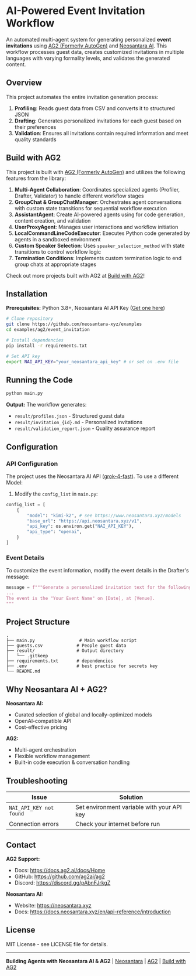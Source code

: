 # AI-Powered Event Invitation Workflow

An automated multi-agent system for generating personalized **event invitations** using [AG2 (Formerly AutoGen)](https://ag2.ai/) and [Neosantara AI](https://neosantara.xyz). This workflow processes guest data, creates customized invitations in multiple languages with varying formality levels, and validates the generated content.

## Overview

This project automates the entire invitation generation process:
1. **Profiling**: Reads guest data from CSV and converts it to structured JSON
2. **Drafting**: Generates personalized invitations for each guest based on their preferences
3. **Validation**: Ensures all invitations contain required information and meet quality standards

## Build with AG2

This project is built with [AG2 (Formerly AutoGen)](https://ag2.ai/) and utilizes the following features from the library:

1. **Multi-Agent Collaboration**: Coordinates specialized agents (Profiler, Drafter, Validator) to handle different workflow stages
2. **GroupChat & GroupChatManager**: Orchestrates agent conversations with custom state transitions for sequential workflow execution
3. **AssistantAgent**: Create AI-powered agents using  for code generation, content creation, and validation
4. **UserProxyAgent**: Manages user interactions and workflow initiation
5. **LocalCommandLineCodeExecutor**: Executes Python code generated by agents in a sandboxed environment
6. **Custom Speaker Selection**: Uses `speaker_selection_method` with state transitions to control workflow logic
7. **Termination Conditions**: Implements custom termination logic to end group chats at appropriate stages

Check out more projects built with AG2 at [Build with AG2](https://github.com/ag2ai/build-with-ag2)!

## Installation

**Prerequisites:** Python 3.8+, Neosantara AI API Key ([Get one here](https://app.neosantara.xyz/api-keys))

```bash
# Clone repository
git clone https://github.com/neosantara-xyz/examples
cd examples/ag2/event_invitation

# Install dependencies
pip install -r requirements.txt

# Set API key
export NAI_API_KEY="your_neosantara_api_key" # or set on .env file
```

## Running the Code

```bash
python main.py
```

**Output:** The workflow generates:
- `result/profiles.json` - Structured guest data
- `result/invitation_{id}.md` - Personalized invitations
- `result/validation_report.json` - Quality assurance report

## Configuration

### API Configuration

The project uses the Neosantara AI API ([grok-4-fast](https://www.neosantara.xyz/model/grok-4-fast)). To use a different Model:

1. Modify the `config_list` in `main.py`:
```python
config_list = [
    {
        "model": "kimi-k2", # see https://www.neosantara.xyz/models
        "base_url": "https://api.neosantara.xyz/v1",
        "api_key": os.environ.get("NAI_API_KEY"),
        "api_type": "openai",
    }
]
```

### Event Details

To customize the event information, modify the event details in the Drafter's message:

```python
message = f"""Generate a personalized invitation text for the following guest:
...
The event is the "Your Event Name" on [Date], at [Venue].
"""
```

## Project Structure

```
.
├── main.py                 # Main workflow script
├── guests.csv             # People guest data
├── result/                # Output directory
│   └── .gitkeep
├── requirements.txt       # dependencies
├── .env                   # best practice for secrets key
└── README.md
```

## Why Neosantara AI + AG2?

**Neosantara AI:**
- Curated selection of global and locally-optimized models
- OpenAI-compatible API
- Cost-effective pricing

**AG2:**
- Multi-agent orchestration
- Flexible workflow management
- Built-in code execution & conversation handling

## Troubleshooting

| Issue | Solution |
|-------|----------|
| `NAI_API_KEY not found` | Set environment variable with your API key |
| Connection errors | Check your internet before run |

## Contact

**AG2 Support:**
- Docs: https://docs.ag2.ai/docs/Home
- GitHub: https://github.com/ag2ai/ag2
- Discord: https://discord.gg/pAbnFJrkgZ

**Neosantara AI:**
- Website: https://neosantara.xyz
- Docs: https://docs.neosantara.xyz/en/api-reference/introduction

## License

MIT License - see LICENSE file for details.

---

**Building Agents with Neosantara AI & AG2** | [Neosantara](https://neosantara.xyz) | [AG2](https://ag2.ai/) | [Build with AG2](https://github.com/ag2ai/build-with-ag2)